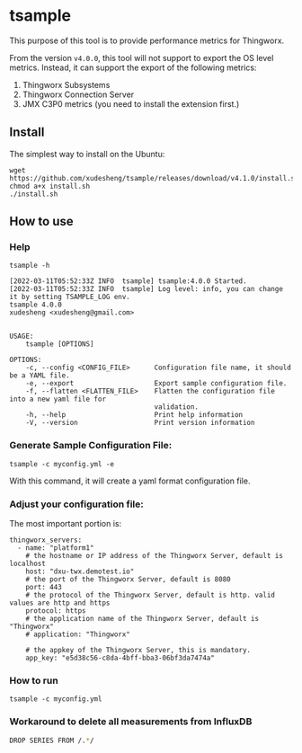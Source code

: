 # tsample

This purpose of this tool is to provide performance metrics for Thingworx.

From the version `v4.0.0`, this tool will not support to export the OS level metrics. Instead, it can support the export of the following metrics:

1. Thingworx Subsystems
2. Thingworx Connection Server
3. JMX C3P0 metrics (you need to install the extension first.)

## Install

The simplest way to install on the Ubuntu:

```
wget https://github.com/xudesheng/tsample/releases/download/v4.1.0/install.sh
chmod a+x install.sh
./install.sh
```



## How to use

### Help

``` shell
tsample -h
```

```
[2022-03-11T05:52:33Z INFO  tsample] tsample:4.0.0 Started.
[2022-03-11T05:52:33Z INFO  tsample] Log level: info, you can change it by setting TSAMPLE_LOG env.
tsample 4.0.0
xudesheng <xudesheng@gmail.com>


USAGE:
    tsample [OPTIONS]

OPTIONS:
    -c, --config <CONFIG_FILE>      Configuration file name, it should be a YAML file.
    -e, --export                    Export sample configuration file.
    -f, --flatten <FLATTEN_FILE>    Flatten the configuration file into a new yaml file for
                                    validation.
    -h, --help                      Print help information
    -V, --version                   Print version information
```



### Generate Sample Configuration File:

```
tsample -c myconfig.yml -e
```

With this command, it will create a yaml format configuration file.

### Adjust your configuration file:

The most important portion is:

```
thingworx_servers:
  - name: "platform1"
    # the hostname or IP address of the Thingworx Server, default is localhost
    host: "dxu-twx.demotest.io"
    # the port of the Thingworx Server, default is 8080
    port: 443
    # the protocol of the Thingworx Server, default is http. valid values are http and https
    protocol: https
    # the application name of the Thingworx Server, default is "Thingworx"
    # application: "Thingworx"

    # the appkey of the Thingworx Server, this is mandatory.
    app_key: "e5d38c56-c8da-4bff-bba3-06bf3da7474a"
```



### How to run

```
tsample -c myconfig.yml
```



### Workaround to delete all measurements from InfluxDB

```bash
DROP SERIES FROM /.*/
```

